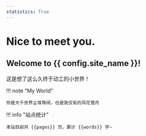 ```yaml
---
statistics: True
---
```


# Nice to meet you.

## Welcome to {{ config.site_name }}!

这是想了这么久终于动工的小世界！


!!! note "My World"

    你是大千世界尘埃等闲，也是我仅有的风花雪月


!!! info "站点统计"

    本站目前共 {{pages}} 页，累计 {{words}} 字~


